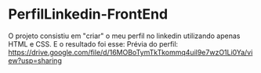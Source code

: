 # PerfilLinkedin-FrontEnd
O projeto consistiu em "criar" o meu perfil no linkedin utilizando apenas HTML e CSS. E o resultado foi esse:
Prévia do perfil:
https://drive.google.com/file/d/16MOBoTymTkTkommq4uil9e7wzO1Li0Ya/view?usp=sharing
